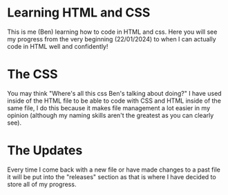# Learning HTML and CSS
This is me (Ben) learning how to code in HTML and css.
Here you will see my progress from the  very beginning (22/01/2024) to when I can actually code in HTML well and confidently!
# The CSS
You may think "Where's all this css Ben's talking about doing?" I have used <style></style> inside of the HTML file to be able to code with CSS and HTML inside of the same file, I do this because it makes file management a lot easier in my opinion (although my naming skills aren't the greatest as you can clearly see).
# The Updates
Every time I come back with a new file or have made changes to a past file it will be put into the "releases" section as that is where I have decided to store all of my progress.
